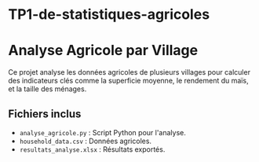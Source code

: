 # TP1-de-statistiques-agricoles
# Analyse Agricole par Village

Ce projet analyse les données agricoles de plusieurs villages pour calculer des indicateurs clés comme la superficie moyenne, le rendement du maïs, et la taille des ménages.

## Fichiers inclus
- `analyse_agricole.py` : Script Python pour l'analyse.
- `household_data.csv` : Données agricoles.
- `resultats_analyse.xlsx` : Résultats exportés.
